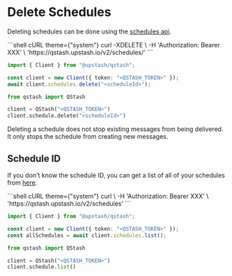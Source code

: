 # Delete Schedules

Deleting schedules can be done using the [schedules api](/qstash/api/schedules/remove).

<CodeGroup>
  ```shell cURL theme={"system"}
  curl -XDELETE \
      -H 'Authorization: Bearer XXX' \
      'https://qstash.upstash.io/v2/schedules/<schedule_id>'
  ```

  ```typescript Typescript theme={"system"}
  import { Client } from "@upstash/qstash";

  const client = new Client({ token: "<QSTASH_TOKEN>" });
  await client.schedules.delete("<scheduleId>");
  ```

  ```python Python theme={"system"}
  from qstash import QStash

  client = QStash("<QSTASH_TOKEN>")
  client.schedule.delete("<scheduleId>")
  ```
</CodeGroup>

Deleting a schedule does not stop existing messages from being delivered. It
only stops the schedule from creating new messages.

## Schedule ID

If you don't know the schedule ID, you can get a list of all of your schedules
from [here](/qstash/api/schedules/list).

<CodeGroup>
  ```shell cURL theme={"system"}
  curl \
      -H 'Authorization: Bearer XXX' \
      'https://qstash.upstash.io/v2/schedules'
  ```

  ```typescript Typescript theme={"system"}
  import { Client } from "@upstash/qstash";

  const client = new Client({ token: "<QSTASH_TOKEN>" });
  const allSchedules = await client.schedules.list();
  ```

  ```python Python theme={"system"}
  from qstash import QStash

  client = QStash("<QSTASH_TOKEN>")
  client.schedule.list()
  ```
</CodeGroup>
